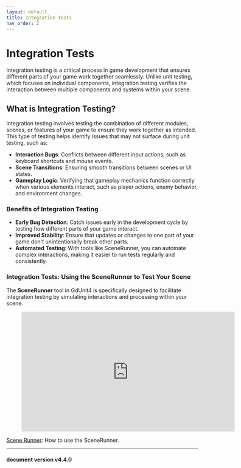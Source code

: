 ```yaml
---
layout: default
title: Integration Tests
nav_order: 2
---
```


# Integration Tests

Integration testing is a critical process in game development that ensures different parts of your game work together seamlessly. Unlike unit testing,
which focuses on individual components, integration testing verifies the interaction between multiple components and systems within your scene.

## What is Integration Testing?

Integration testing involves testing the combination of different modules, scenes, or features of your game to ensure they work together as intended.
This type of testing helps identify issues that may not surface during unit testing, such as:

- **Interaction Bugs**: Conflicts between different input actions, such as keyboard shortcuts and mouse events.
- **Scene Transitions**: Ensuring smooth transitions between scenes or UI states.
- **Gameplay Logic**: Verifying that gameplay mechanics function correctly when various elements interact, such as player actions, enemy behavior,
and environment changes.

### Benefits of Integration Testing

- **Early Bug Detection**: Catch issues early in the development cycle by testing how different parts of your game interact.
- **Improved Stability**: Ensure that updates or changes to one part of your game don't unintentionally break other parts.
- **Automated Testing**: With tools like SceneRunner, you can automate complex interactions, making it easier to run tests regularly and consistently.

### Integration Tests: Using the SceneRunner to Test Your Scene

The **SceneRunner** tool in GdUnit4 is specifically designed to facilitate integration testing by simulating interactions and processing within your scene.

<figure class="video_container">
    <iframe width="560" height="315"
        src="https://www.youtube.com/embed/m6tYigD6Oe0?si=SgdLorwkoIGTJvNI"
        title="YouTube video player" frameborder="0"
        allow="accelerometer; autoplay; clipboard-write; encrypted-media; gyroscope; picture-in-picture; web-share" allowfullscreen>
    </iframe>
</figure>

[Scene Runner](/gdUnit4/advanced_testing/sceneRunner/#scene-runner): How to use the SceneRunner.

---
<h4> document version v4.4.0 </h4>
